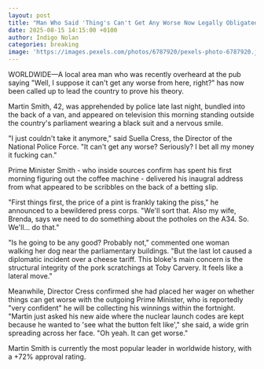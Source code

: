 ```yaml
---
layout: post
title: "Man Who Said 'Thing's Can't Get Any Worse Now Legally Obligated To Run Country"
date: 2025-08-15 14:15:00 +0100
author: Indigo Nolan
categories: breaking
image: 'https://images.pexels.com/photos/6787920/pexels-photo-6787920.jpeg'
---
```

WORLDWIDE—A local area man who was recently overheard at the pub saying "Well, I suppose it can't get any worse from here, right?" has now been called up to lead the country to prove his theory. 

Martin Smith, 42, was apprehended by police late last night, bundled into the back of a van, and appeared on television this morning standing outside the country's parliament wearing a black suit and a nervous smile. 

"I just couldn't take it anymore," said Suella Cress, the Director of the National Police Force. "It can't get any worse? Seriously? I bet all my money it fucking can." 

Prime Minister Smith - who inside sources confirm has spent his first morning figuring out the coffee machine - delivered his inaugral address from what appeared to be scribbles on the back of a betting slip.

"First things first, the price of a pint is frankly taking the piss," he announced to a bewildered press corps. "We'll sort that. Also my wife, Brenda, says we need to do something about the potholes on the A34. So. We'll... do that."

"Is he going to be any good? Probably not," commented one woman walking her dog near the parliamentary buildings. "But the last lot caused a diplomatic incident over a cheese tariff. This bloke's main concern is the structural integrity of the pork scratchings at Toby Carvery. It feels like a lateral move."

Meanwhile, Director Cress confirmed she had placed her wager on whether things can get worse with the outgoing Prime Minister, who is reportedly "very confident" he will be collecting his winnings within the fortnight. "Martin just asked his new aide where the nuclear launch codes are kept because he wanted to 'see what the button felt like'," she said, a wide grin spreading across her face. "Oh yeah. It can get worse."

Martin Smith is currently the most popular leader in worldwide history, with a +72% approval rating.